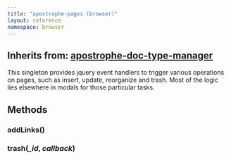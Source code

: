 ```yaml
---
title: "apostrophe-pages (browser)"
layout: reference
namespace: browser
---
```

## Inherits from: [apostrophe-doc-type-manager](../apostrophe-doc-type-manager/browser-apostrophe-doc-type-manager.html)
This singleton provides jquery event handlers to trigger various operations
on pages, such as insert, update, reorganize and trash. Most of the logic
lies elsewhere in modals for those particular tasks.


## Methods
### addLinks()

### trash(*_id*, *callback*)

